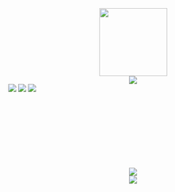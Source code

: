 <div align="center"> <img height="137px" src="https://github-readme-stats.vercel.app/api?username=lmyz6&hide_title=true&hide_border=true&show_icons=trueline_height=21&text_color=000&icon_color=000&bg_color=0,ea6161,ffc64d,fffc4d,52fa5a&theme=graywhite" /> </div>
<div align="center"> <img src="https://github-readme-stats.vercel.app/api/top-langs/?username=lmyz6&hide_title=true&hide_border=true&layout=compact&langs_count=6&text_color=000&icon_color=fff&bg_color=0,52fa5a,4dfcff,c64dff&theme=graywhite" /> </div>
<span > <img src="https://img.shields.io/badge/-HTML5-E34F26?style=flat-square&logo=html5&logoColor=white" /> <img src="https://img.shields.io/badge/-CSS3-1572B6?style=flat-square&logo=css3" /> <img src="https://img.shields.io/badge/-JavaScript-oringe?style=flat-square&logo=javascript" /> </span>
<div align="center"> <object src="https://img.shields.io/badge/C%2B%2B-blue?logo=cplusplus&link=https%3A%2F%2Fisocpp.org%2F"></object></div>
<div align="center"> <img src="https://github-profile-trophy.vercel.app/?username=lmyz6" /> </div>
<div align="center"> <img src="https://visitor-badge.glitch.me/badge?page_id=lmyz6" /> </div>


